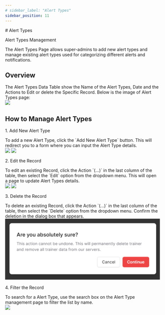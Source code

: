 ```yaml
---
# sidebar_label: "Alert Types"
sidebar_position: 11
---
```


<link rel="stylesheet" href="path/to/custom.css"/>
<div class="ml-5"> 
# Alert Types

<p class="font-light mt-5">Alert Types Management</p>
<div class="mt-5">The Alert Types Page allows super-admins to add new alert types and manage existing alert types used for categorizing different alerts and notifications.</div>

## Overview

<div class="mt-5">The Alert Types Data Table show the Name of the Alert Types, Date and the Actions to Edit or delete the Specific Record. Below is the image of Alert Types page:</div>

<img src="/img/super-admin-alert-type.png" class="w-auto h-auto my-8 border shadow-md"/>

## How to Manage Alert Types

<p class="font-semibold mt-3">1.  Add New Alert Type</p>
<div class="mt-5">To add a new Alert Type, click the `Add New Alert Type` button. This will redirect you to a form where you can input the Alert Type details.</div>
<img src="/img/super-admin-alert-type-add.png" class="w-auto h-auto my-8 border shadow-md"/>
<img src="/img/super-admin-alert-type-add-page.png" class="w-auto h-48 my-8 border shadow-md"/>

<p class="font-semibold mt-3">2. Edit the Record</p>
<div class="mt-5">To edit an existing Record, click the Action `(...)` in the last column of the table, then select the `Edit` option from the dropdown menu. This will open a page to update Alert Types details.</div>
<img src="/img/super-admin-alert-type-edit.png" class="w-auto h-auto my-8 border shadow-md"/>
<img src="/img/super-admin-alert-type-edit-page.png" class="w-auto h-64 my-8 border shadow-md"/>

<p class="font-semibold mt-3">3. Delete the Record</p>
<div class="mt-5">To delete an existing Record, click the Action `(...)` in the last column of the table, then select the `Delete` option from the dropdown menu. Confirm the deletion in the dialog box that appears.</div>
<img src="https://github.com/aisaanwar62/Docusaurus-document/blob/main/static/img/confirmdeletion.png?raw=true
" class="w-auto h-auto my-8 border shadow-md"/>

<p class="font-semibold mt-3">4. Filter the Record</p>
<div class="mt-5">To search for a Alert Type, use the search box on the Alert Type management page to filter the list by name.</div>
<img src="/img/super-admin-alert-type-search.png" class="w-auto h-auto my-8 border shadow-md"/>

</div>
